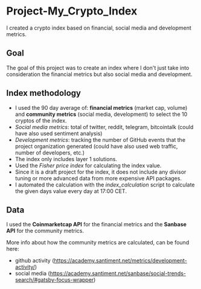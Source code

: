 # Project-My_Crypto_Index
I created a crypto index based on financial, social media and development metrics.

## Goal

The goal of this project was to create an index where I don't just take into consideration the financial metrics but also social media and development.

## Index methodology

- I used the 90 day average of: **financial metrics** (market cap, volume) and **community metrics** (social media, development) to select the 10 cryptos of the index.
- *Social media metrics*: total of twitter, reddit, telegram, bitcointalk (could have also used sentiment analysis)
- *Development metrics*: tracking the number of GitHub events that the project organization generated (could have also used web traffic, number of developers, etc.)
- The index only includes layer 1 solutions.
- Used the *Fisher price index* for calculating the index value.
- Since it is a draft project for the index, it does not include any divisor tuning or more advanced data from more expensive API packages.
- I automated the calculation with the *index_calculation* script to calculate the given days value every day at 17:00 CET.

## Data

I used the **Coinmarketcap API** for the financial metrics and the **Sanbase API** for the community metrics.

More info about how the community metrics are calculated, can be found here:
- github activity (https://academy.santiment.net/metrics/development-activity/)
- social media (https://academy.santiment.net/sanbase/social-trends-search/#gatsby-focus-wrapper)
